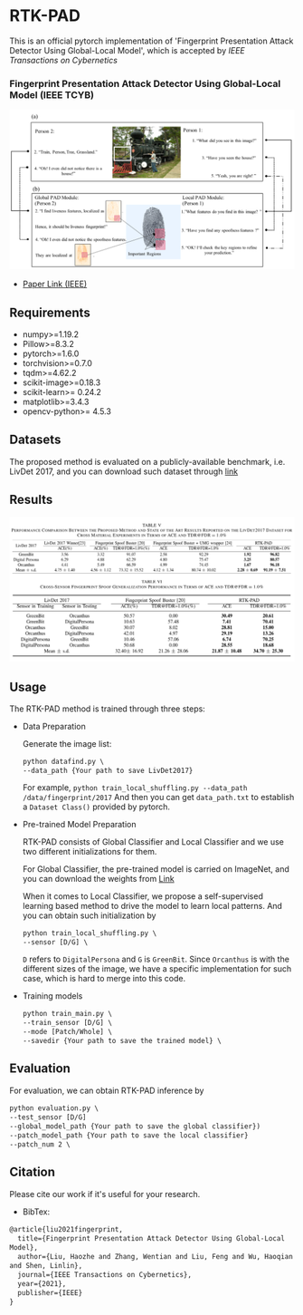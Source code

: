 # RTK-PAD
This is an official pytorch implementation of 'Fingerprint Presentation Attack Detector Using Global-Local Model', which is accepted by *IEEE Transactions on Cybernetics*

### Fingerprint Presentation Attack Detector Using Global-Local Model (IEEE TCYB)

![](./src/method.png)

* [Paper Link (IEEE)](https://ieeexplore.ieee.org/abstract/document/9457215/)

## Requirements

*   numpy>=1.19.2
*   Pillow>=8.3.2
*   pytorch>=1.6.0
*   torchvision>=0.7.0
*   tqdm>=4.62.2
*   scikit-image>=0.18.3
*   scikit-learn>= 0.24.2
*   matplotlib>=3.4.3
*   opencv-python>= 4.5.3

## Datasets
The proposed method is evaluated on a publicly-available benchmark, i.e. LivDet 2017, and you can download such dataset through [link](https://livdet.org/registration.php)

## Results
![](./src/result.png)


## Usage
The RTK-PAD method is trained through three steps:

* Data Preparation

  Generate the image list:
  ```
  python datafind.py \
  --data_path {Your path to save LivDet2017}
  ```
  For example, `python train_local_shuffling.py --data_path /data/fingerprint/2017`
  And then you can get `data_path.txt` to establish a `Dataset Class()` provided by pytorch.

* Pre-trained Model Preparation

  RTK-PAD consists of  Global Classifier and Local Classifier and we use two different initializations for them.

  For Global Classifier, the pre-trained model is carried on ImageNet, and you can download the weights from [Link](https://github.com/d-li14/mobilenetv3.pytorch)

  When it comes to Local Classifier, we propose a self-supervised learning based method to drive the model to learn local patterns. And you can obtain such initialization by
  ```
  python train_local_shuffling.py \
  --sensor [D/G] \
  ```
  `D` refers to `DigitalPersona` and `G` is `GreenBit`. Since `Orcanthus` is with the different sizes of the image, we have a specific implementation for such case, which is hard to merge into this code.

* Training models
  ```
  python train_main.py \
  --train_sensor [D/G] \
  --mode [Patch/Whole] \
  --savedir {Your path to save the trained model} \

  ```

## Evaluation
For evaluation, we can obtain RTK-PAD inference by
```
python evaluation.py \
--test_sensor [D/G]
--global_model_path {Your path to save the global classifier})
--patch_model_path {Your path to save the local classifier}
--patch_num 2 \
```


## Citation
Please cite our work if it's useful for your research.
* BibTex:
```
@article{liu2021fingerprint,
  title={Fingerprint Presentation Attack Detector Using Global-Local Model},
  author={Liu, Haozhe and Zhang, Wentian and Liu, Feng and Wu, Haoqian and Shen, Linlin},
  journal={IEEE Transactions on Cybernetics},
  year={2021},
  publisher={IEEE}
}
```
